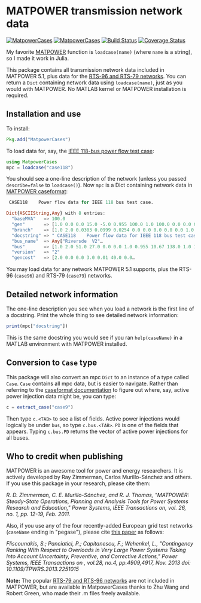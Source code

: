 # MATPOWER transmission network data

[![MatpowerCases](http://pkg.julialang.org/badges/MatpowerCases_0.3.svg)](http://pkg.julialang.org/?pkg=MatpowerCases&ver=release)
[![MatpowerCases](http://pkg.julialang.org/badges/MatpowerCases_0.4.svg)](http://pkg.julialang.org/?pkg=MatpowerCases&ver=nightly)
[![Build Status](https://travis-ci.org/kersulis/MatpowerCases.jl.svg)](https://travis-ci.org/kersulis/MatpowerCases.jl)
[![Coverage Status](https://coveralls.io/repos/kersulis/MatpowerCases.jl/badge.svg?branch=master&service=github)](https://coveralls.io/github/kersulis/MatpowerCases.jl?branch=master)

My favorite [MATPOWER][1] function is `loadcase(name)` (where `name` is a string), so I made it work in Julia.

This package contains all transmission network data included in MATPOWER 5.1, plus data for the [RTS-96 and RTS-79 networks][4]. You can return a `Dict` containing network data using `loadcase(name)`, just as you would with MATPOWER. No MATLAB kernel or MATPOWER installation is required.

## Installation and use

To install:

```julia
Pkg.add("MatpowerCases")
```
To load data for, say, the [IEEE 118-bus power flow test case][7]:

```julia
using MatpowerCases
mpc = loadcase("case118")
```
You should see a one-line description of the network (unless you passed `describe=false` to `loadcase()`). Now `mpc` is a Dict containing network data in [MATPOWER caseformat][2]:

```julia
 CASE118    Power flow data for IEEE 118 bus test case.

Dict{ASCIIString,Any} with 8 entries:
  "baseMVA"   => 100.0
  "gen"       => [1.0 0.0 0.0 15.0 -5.0 0.955 100.0 1.0 100.0 0.0 0.0 0.0 0.0 0…
  "branch"    => [1.0 2.0 0.0303 0.0999 0.0254 0.0 0.0 0.0 0.0 0.0 1.0 -360.0 3…
  "docstring" => " CASE118    Power flow data for IEEE 118 bus test case.    …
  "bus_name"  => Any["Riversde  V2"…
  "bus"       => [1.0 2.0 51.0 27.0 0.0 0.0 1.0 0.955 10.67 138.0 1.0 1.06 0.94…
  "version"   => "2"
  "gencost"   => [2.0 0.0 0.0 3.0 0.01 40.0 0.0…
```

 You may load data for any network MATPOWER 5.1 supports, plus the RTS-96 (`case96`) and RTS-79 (`case79`) networks.

## Detailed network information

The one-line description you see when you load a network is the first line of a docstring. Print the whole thing to see detailed network information:

```julia
print(mpc["docstring"])
```

This is the same docstring you would see if you ran `help(caseName)` in a MATLAB environment with MATPOWER installed.

## Conversion to `Case` type

This package will also convert an mpc `Dict` to an instance of a type called `Case`. `Case` contains all mpc data, but is easier to navigate. Rather than referring to the [caseformat documentation][2] to figure out where, say, active power injection data might be, you can type:

```julia
c = extract_case("case9")
```

Then type `c.<TAB>` to see a list of fields. Active power injections would logically be under `bus`, so type `c.bus.<TAB>`. `PD` is one of the fields that appears. Typing `c.bus.PD` returns the vector of active power injections for all buses.


## Who to credit when publishing

MATPOWER is an awesome tool for power and energy researchers. It is actively developed by Ray Zimmerman, Carlos Murillo-Sánchez and others. If you use this package in your research, please cite them:

*R. D. Zimmerman, C. E. Murillo-Sánchez, and R. J. Thomas, "MATPOWER: Steady-State Operations, Planning and Analysis Tools for Power Systems Research and Education," Power Systems, IEEE Transactions on, vol. 26, no. 1, pp. 12-19, Feb. 2011.*

Also, if you use any of the four recently-added European grid test networks (`caseName` ending in "pegase"), please cite [this paper][9] as follows:

*Fliscounakis, S.; Panciatici, P.; Capitanescu, F.; Wehenkel, L., "Contingency Ranking With Respect to Overloads in Very Large Power Systems Taking Into Account Uncertainty, Preventive, and Corrective Actions," Power Systems, IEEE Transactions on , vol.28, no.4, pp.4909,4917, Nov. 2013
doi: 10.1109/TPWRS.2013.2251015*

**Note:** The popular [RTS-79 and RTS-96 networks][4] are not included in MATPOWER, but are available in MatpowerCases thanks to Zhu Wang and Robert Green, who made their .m files freely available.


[1]: http://www.pserc.cornell.edu//matpower/
[2]: http://www.pserc.cornell.edu/matpower/docs/ref/matpower5.0/caseformat.html
[4]: https://www.ee.washington.edu/research/pstca/rts/pg_tcarts.htm
[5]: http://www.parallelcoding.com/wp-content/uploads/Research/MCSPruning
[6]: https://www.mail-archive.com/matpower-l@cornell.edu/msg01308.html
[7]: https://www.ee.washington.edu/research/pstca/pf118/pg_tca118bus.htm
[8]: http://www.pserc.cornell.edu//matpower/docs/ref/
[9]: http://ieeexplore.ieee.org/stamp/stamp.jsp?tp=&arnumber=6488772&isnumber=6627990
